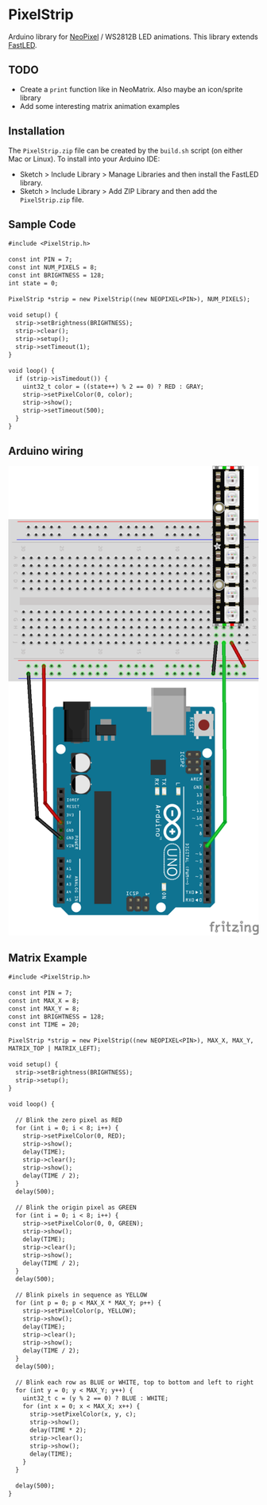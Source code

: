# PixelStrip
Arduino library for [NeoPixel](https://learn.adafruit.com/adafruit-neopixel-uberguide/the-magic-of-neopixels) / WS2812B LED animations.  This library extends  [FastLED](https://fastled.io/).

## TODO
* Create a `print` function like in NeoMatrix.  Also maybe an icon/sprite library
* Add some interesting matrix animation examples

## Installation
The `PixelStrip.zip` file can be created by the `build.sh` script (on either Mac or Linux).  To install into your Arduino IDE:

* Sketch > Include Library > Manage Libraries and then install the FastLED library.
* Sketch > Include Library > Add ZIP Library and then add the `PixelStrip.zip` file.

## Sample Code

```
#include <PixelStrip.h>

const int PIN = 7;
const int NUM_PIXELS = 8;
const int BRIGHTNESS = 128;
int state = 0;

PixelStrip *strip = new PixelStrip((new NEOPIXEL<PIN>), NUM_PIXELS);

void setup() {
  strip->setBrightness(BRIGHTNESS);
  strip->clear();
  strip->setup();
  strip->setTimeout(1);
}

void loop() {
  if (strip->isTimedout()) {
    uint32_t color = ((state++) % 2 == 0) ? RED : GRAY;
    strip->setPixelColor(0, color);
    strip->show();
    strip->setTimeout(500);
  }
}
```

## Arduino wiring

![Uno setup](uno_setup.png)

## Matrix Example

```
#include <PixelStrip.h>

const int PIN = 7;
const int MAX_X = 8;
const int MAX_Y = 8;
const int BRIGHTNESS = 128;
const int TIME = 20;

PixelStrip *strip = new PixelStrip((new NEOPIXEL<PIN>), MAX_X, MAX_Y, MATRIX_TOP | MATRIX_LEFT);

void setup() {
  strip->setBrightness(BRIGHTNESS);
  strip->setup();
}

void loop() {

  // Blink the zero pixel as RED
  for (int i = 0; i < 8; i++) {
    strip->setPixelColor(0, RED);
    strip->show();
    delay(TIME);
    strip->clear();
    strip->show();
    delay(TIME / 2);
  }
  delay(500);

  // Blink the origin pixel as GREEN
  for (int i = 0; i < 8; i++) {
    strip->setPixelColor(0, 0, GREEN);
    strip->show();
    delay(TIME);
    strip->clear();
    strip->show();
    delay(TIME / 2);
  }
  delay(500);

  // Blink pixels in sequence as YELLOW
  for (int p = 0; p < MAX_X * MAX_Y; p++) {
    strip->setPixelColor(p, YELLOW);
    strip->show();
    delay(TIME);
    strip->clear();
    strip->show();
    delay(TIME / 2);
  }
  delay(500);

  // Blink each row as BLUE or WHITE, top to bottom and left to right
  for (int y = 0; y < MAX_Y; y++) {
    uint32_t c = (y % 2 == 0) ? BLUE : WHITE;
    for (int x = 0; x < MAX_X; x++) {
      strip->setPixelColor(x, y, c);
      strip->show();
      delay(TIME * 2);
      strip->clear();
      strip->show();
      delay(TIME);
    }
  }

  delay(500);
}
```

